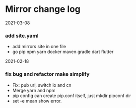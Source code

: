 # Mirror change log

2021-03-08

### add site.yaml

- add mirrors site in one file
- go pip npm yarn docker maven gradle dart flutter

2021-02-18

### fix bug and refactor make simplify

- Fix: pub url, switch io and cn
- Merge yarn and npm
- pip config can create pip.conf itself, just mkdir pipconf dir
- set -e mean show error.
